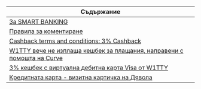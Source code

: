 | Съдържание |
| ---------- |
| [За SMART BANKING](intro.md) |
| [Правила за коментиране](/blog/comment-policy) |
| [Cashback terms and conditions: 3% Cashback](https://legal.w1tty.com/promo/cashback) |
| [W1TTY вече не изплаща кешбек за плащания, направени с помощта на Curve](/blog/w1tty-curve/) |
| [3% кешбек с виртуална дебитна карта Visa от W1TTY](/blog/w1tty) |
| [Кредитната карта - визитна картичка на Дявола](/blog/credit-card) |
